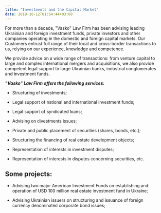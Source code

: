 ```yaml
---
title: "Investments and the Capital Market"
date: 2019-10-12T01:54:44+03:00
---
```


For more than a decade, "Vasko" Law Firm has been advising leading Ukrainian and foreign investment funds, private investors and other companies operating in the domestic and foreign capital markets. Our Customers entrust full range of their local and cross-border transactions to us, relying on our experience, knowledge and competence.

We provide advice on a wide range of transactions: from venture capital to large and complex international mergers and acquisitions, we also provide competent legal support to large Ukrainian banks, industrial conglomerates and investment funds.

***"Vasko" Law Firm offers the following services:***

- Structuring of investments;

- Legal support of national and international investment funds;

- Legal support of syndicated loans;

- Advising on divestments issues;

- Private and public placement of securities (shares, bonds, etc.);

- Structuring the financing of real estate development objects;

- Representation of interests in investment disputes;

- Representation of interests in disputes concerning securities, etc.

## Some projects:

- Advising two major American Investment Funds on establishing and operation of USD 100 million real estate investment fund in Ukraine;

- Advising Ukrainian issuers on structuring and issuance of foreign currency denominated corporate bond issues;